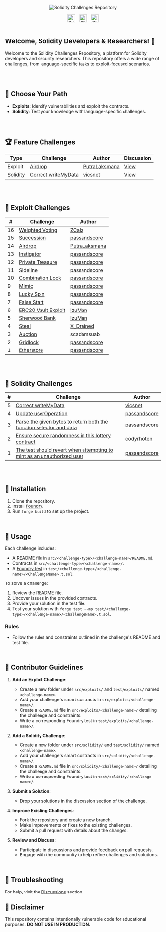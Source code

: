 <p align="center">
  <img src="assets/repo-social-cover.png" alt="Solidity Challenges Repository"/>
</p>

<div align="center">
    <img src="https://img.shields.io/github/stars/passandscore/solidity-challenges?style=social" alt="GitHub stars" style="height:25px;">
  <span style="padding: 0 5px;"></span>
    <img src="https://img.shields.io/github/contributors/passandscore/solidity-challenges?style=social" alt="GitHub contributors" style="height:25px;">
  <span style="padding: 0 5px;"></span>
    <img src="https://img.shields.io/github/forks/passandscore/solidity-challenges?style=social" alt="GitHub forks" style="height:25px;">
</div>

<br/>

## Welcome, Solidity Developers & Researchers! 🎉

Welcome to the Solidity Challenges Repository, a platform for Solidity developers and security researchers. This repository offers a wide range of challenges, from language-specific tasks to exploit-focused scenarios.

</br>
</br>

## 🦶 Choose Your Path

- **Exploits**: Identify vulnerabilities and exploit the contracts.
- **Solidity**: Test your knowledge with language-specific challenges.

</br>
</br>

## 🏆 Feature Challenges

| Type     | Challenge                                                                                                                  | Author                                          | Discussion                                                                                  |
| -------- | -------------------------------------------------------------------------------------------------------------------------- | ----------------------------------------------- | ------------------------------------------------------------------------------------------- |
| Exploit  | [Airdrop](https://github.com/passandscore/solidity-challenges/blob/main/src/exploits/airdrop/README.md)     | [PutraLaksmana](https://github.com/PutraLaksmana)          | [View](https://github.com/passandscore/solidity-challenges/discussions/38)                  |
| Solidity | [Correct writeMyData](https://github.com/passandscore/solidity-challenges/blob/main/src/solidity/challenge-05/README.md)                                                  | [vicsnet](https://github.com/vicsnet)  | [View](https://github.com/passandscore/solidity-challenges/discussions/categories/solidity) |

</br>
</br>

## 🚨 Exploit Challenges

| #   | Challenge                                                                                                                | Author                                          |
| --- | ------------------------------------------------------------------------------------------------------------------------ | ----------------------------------------------- |
| 16  | [Weighted Voting](https://github.com/passandscore/solidity-challenges/blob/main/src/exploits/weighted-voting/README.md) | [ZCalz](https://github.com/ZCalz) |
| 15  | [Succession](https://github.com/passandscore/solidity-challenges/blob/main/src/exploits/succession/README.md) | [passandscore](https://github.com/passandscore) |
| 14  | [Airdrop](https://github.com/passandscore/solidity-challenges/blob/main/src/exploits/airdrop/README.md) | [PutraLaksmana](https://github.com/PutraLaksmana) |
| 13  | [Instigator](https://github.com/passandscore/solidity-challenges/blob/main/src/exploits/instigator/README.md) | [passandscore](https://github.com/passandscore) |
| 12  | [Private Treasure](https://github.com/passandscore/solidity-challenges/blob/main/src/exploits/private-treasure/README.md) | [passandscore](https://github.com/passandscore) |
| 11  | [Sideline](https://github.com/passandscore/solidity-challenges/blob/main/src/exploits/sideline/README.md) | [passandscore](https://github.com/passandscore) |
| 10  | [Combination Lock](https://github.com/passandscore/solidity-challenges/blob/main/src/exploits/combination-lock/README.md) | [passandscore](https://github.com/passandscore) |
| 9   | [Mimic](https://github.com/passandscore/solidity-challenges/blob/main/src/exploits/mimic/README.md)                      | [passandscore](https://github.com/passandscore) |
| 8   | [Lucky Spin](https://github.com/passandscore/solidity-challenges/blob/main/src/exploits/lucky-spin/README.md)             | [passandscore](https://github.com/passandscore) |
| 7   | [False Start](https://github.com/passandscore/solidity-challenges/blob/main/src/exploits/false-start/README.md)           | [passandscore](https://github.com/passandscore) |
| 6   | [ERC20 Vault Exploit](https://github.com/passandscore/solidity-challenges/blob/main/src/exploits/erc20-vault/README.md)   | [IzuMan](https://github.com/IzuMan0x)           |
| 5   | [Sherwood Bank](https://github.com/passandscore/solidity-challenges/blob/main/src/exploits/sherwood-bank/README.md)       | [IzuMan](https://github.com/IzuMan0x)           |
| 4   | [Steal](https://github.com/passandscore/solidity-challenges/blob/main/src/exploits/steal/README.md)                      | [X_Drained](https://x.com/X_Drained)            |
| 3   | [Auction](https://github.com/passandscore/solidity-challenges/blob/main/src/exploits/auction/README.md)                  | scadamsuab                                      |
| 2   | [Gridlock](https://github.com/passandscore/solidity-challenges/blob/main/src/exploits/gridlock/README.md)                | [passandscore](https://github.com/passandscore) |
| 1   | [Etherstore](https://github.com/passandscore/solidity-challenges/blob/main/src/exploits/ether-store/README.md)           | [passandscore](https://github.com/passandscore) |

</br>
</br>

## 🚨 Solidity Challenges

| #   | Challenge                                                                                                                                                                   | Author                                          |
| --- | --------------------------------------------------------------------------------------------------------------------------------------------------------------------------- | ----------------------------------------------- |
| 5   | [Correct writeMyData](https://github.com/passandscore/solidity-challenges/blob/main/src/solidity/challenge-05/README.md)                                                  | [vicsnet](https://github.com/vicsnet) |
| 4   | [Update userOperation ](https://github.com/passandscore/solidity-challenges/blob/main/src/solidity/challenge-04/README.md)                                                  | [passandscore](https://github.com/passandscore) |
| 3   | [Parse the given bytes to return both the function selector and data](https://github.com/passandscore/solidity-challenges/blob/main/src/solidity/challenge-03/README.md)    | [passandscore](https://github.com/passandscore) |
| 2   | [Ensure secure randomness in this lottery contract](https://github.com/passandscore/solidity-challenges/blob/main/src/solidity/challenge-02/README.md)                      | [codyrhoten](https://github.com/codyrhoten)     |
| 1   | [The test should revert when attempting to mint as an unauthorized user](https://github.com/passandscore/solidity-challenges/blob/main/src/solidity/challenge-01/README.md) | [passandscore](https://github.com/passandscore) |

</details>

</br>
</br>

## 🚀 Installation

1. Clone the repository.
2. Install [Foundry](https://book.getfoundry.sh/getting-started/installation).
3. Run `forge build` to set up the project.

</br>

## 🤔 Usage

Each challenge includes:

- A README file in `src/<challenge-type>/<challenge-name>/README.md`.
- Contracts in `src/<challenge-type>/<challenge-name>/`.
- A [Foundry test](https://book.getfoundry.sh/forge/tests) in `test/<challenge-type>/<challenge-name>/<ChallengeName>.t.sol`.

To solve a challenge:

1. Review the README file.
2. Uncover issues in the provided contracts.
3. Provide your solution in the test file.
4. Test your solution with `forge test --mp test/<challenge-type>/<challenge-name>/<ChallengeName>.t.sol`.

### Rules

- Follow the rules and constraints outlined in the challenge's README and test file.

</br>

## 📄 Contributor Guidelines

1. **Add an Exploit Challenge**:

   - Create a new folder under `src/exploits/` and `test/exploits/` named `<challenge-name>`.
   - Add your challenge's smart contracts in `src/exploits/<challenge-name>/`.
   - Create a `README.md` file in `src/exploits/<challenge-name>/` detailing the challenge and constraints.
   - Write a corresponding Foundry test in `test/exploits/<challenge-name>/`.

2. **Add a Solidity Challenge**:

   - Create a new folder under `src/solidity/` and `test/solidity/` named `<challenge-name>`.
   - Add your challenge's smart contracts in `src/solidity/<challenge-name>/`.
   - Create a `README.md` file in `src/solidity/<challenge-name>/` detailing the challenge and constraints.
   - Write a corresponding Foundry test in `test/solidity/<challenge-name>/`.

3. **Submit a Solution**:

   - Drop your solutions in the discussion section of the challenge.

4. **Improve Existing Challenges**:

   - Fork the repository and create a new branch.
   - Make improvements or fixes to the existing challenges.
   - Submit a pull request with details about the changes.

5. **Review and Discuss**:
   - Participate in discussions and provide feedback on pull requests.
   - Engage with the community to help refine challenges and solutions.

</br>

## 🧰 Troubleshooting

For help, visit the [Discussions](https://github.com/passandscore/solidity-challenges/discussions) section.

## 🚨 Disclaimer

This repository contains intentionally vulnerable code for educational purposes. **DO NOT USE IN PRODUCTION.**
